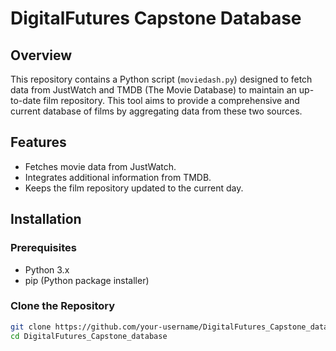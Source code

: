 # DigitalFutures Capstone Database

## Overview

This repository contains a Python script (`moviedash.py`) designed to fetch data from JustWatch and TMDB (The Movie Database) to maintain an up-to-date film repository. This tool aims to provide a comprehensive and current database of films by aggregating data from these two sources.

## Features

- Fetches movie data from JustWatch.
- Integrates additional information from TMDB.
- Keeps the film repository updated to the current day.

## Installation

### Prerequisites

- Python 3.x
- pip (Python package installer)

### Clone the Repository

```bash
git clone https://github.com/your-username/DigitalFutures_Capstone_database.git
cd DigitalFutures_Capstone_database
